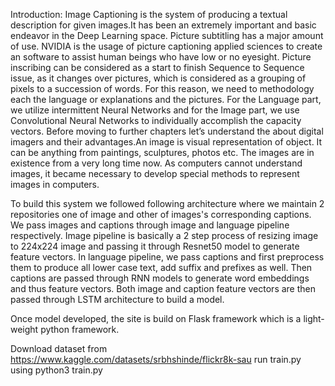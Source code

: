 Introduction:
Image Captioning is the system of producing a textual description for given images.It has been an extremely important and basic endeavor in the Deep Learning space. Picture subtitling has a major amount of use. NVIDIA is the usage of picture captioning applied sciences to create an software to assist human beings who have low or no eyesight. Picture inscribing can be considered as a start to finish Sequence to Sequence issue, as it changes over pictures, which is considered as a grouping of pixels to a succession of words. For this reason, we need to methodology each the language or explanations and the pictures. For the Language part, we utilize intermittent Neural Networks and for the Image part, we use Convolutional Neural Networks to individually accomplish the capacity vectors. Before moving to further chapters let’s understand the about digital imagers and their advantages.An image is visual representation of object. It can be anything from paintings, sculptures, photos etc. The images are in existence from a very long time now. As computers cannot understand images, it became necessary to develop special methods to represent images in computers.

To build this system we followed following architecture where we maintain 2 repositories one of image and other of images's corresponding captions. We pass images and captions through image and language pipeline respectively. Image pipeline is basically a 2 step process of resizing image to 224x224 image and passing it through Resnet50 model to generate feature vectors. In language pipeline, we pass captions and first preprocess them to produce all lower case text, add suffix and prefixes as well. Then captions are passed through RNN models to generate word embeddings and thus feature vectors. Both image and caption feature vectors are then passed through LSTM architecture to build a model.

Once model developed, the site is build on Flask framework which is a light-weight python framework.

Download dataset from https://www.kaggle.com/datasets/srbhshinde/flickr8k-sau run train.py using python3 train.py


